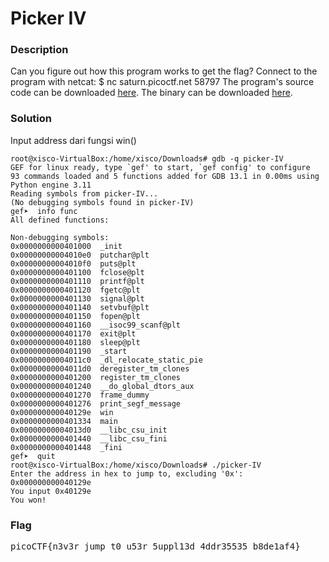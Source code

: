 <h1>Picker IV</h1>
<h3>Description</h3>
<p>
Can you figure out how this program works to get the flag?
Connect to the program with netcat:
$ nc saturn.picoctf.net 58797
The program's source code can be downloaded <a href='https://artifacts.picoctf.net/c/529/picker-IV.c'>here</a>. The binary can be downloaded <a href='https://artifacts.picoctf.net/c/529/picker-IV'>here</a>.
</p>
<h3>Solution</h3>
<p>Input address dari fungsi win()</p>

```console
root@xisco-VirtualBox:/home/xisco/Downloads# gdb -q picker-IV
GEF for linux ready, type `gef' to start, `gef config' to configure
93 commands loaded and 5 functions added for GDB 13.1 in 0.00ms using Python engine 3.11
Reading symbols from picker-IV...
(No debugging symbols found in picker-IV)
gef➤  info func
All defined functions:

Non-debugging symbols:
0x0000000000401000  _init
0x00000000004010e0  putchar@plt
0x00000000004010f0  puts@plt
0x0000000000401100  fclose@plt
0x0000000000401110  printf@plt
0x0000000000401120  fgetc@plt
0x0000000000401130  signal@plt
0x0000000000401140  setvbuf@plt
0x0000000000401150  fopen@plt
0x0000000000401160  __isoc99_scanf@plt
0x0000000000401170  exit@plt
0x0000000000401180  sleep@plt
0x0000000000401190  _start
0x00000000004011c0  _dl_relocate_static_pie
0x00000000004011d0  deregister_tm_clones
0x0000000000401200  register_tm_clones
0x0000000000401240  __do_global_dtors_aux
0x0000000000401270  frame_dummy
0x0000000000401276  print_segf_message
0x000000000040129e  win
0x0000000000401334  main
0x00000000004013d0  __libc_csu_init
0x0000000000401440  __libc_csu_fini
0x0000000000401448  _fini
gef➤  quit
root@xisco-VirtualBox:/home/xisco/Downloads# ./picker-IV 
Enter the address in hex to jump to, excluding '0x': 0x000000000040129e
You input 0x40129e
You won!
```
<h3>Flag</h3>
<pre>
picoCTF{n3v3r_jump_t0_u53r_5uppl13d_4ddr35535_b8de1af4}
</pre>
